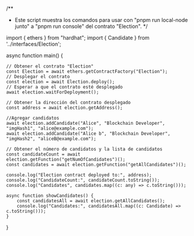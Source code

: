 /**
 * Este script muestra los comandos para usar con "pnpm run local-node junto" a  "pnpm run console" del contrato "Election".
 */

import { ethers } from "hardhat";
import { Candidate } from '../interfaces/Election';

async function main() {

    // Obtener el contrato "Election"
    const Election = await ethers.getContractFactory("Election");
    // Desplegar el contrato
    const election = await Election.deploy();
    // Esperar a que el contrato esté desplegado
    await election.waitForDeployment();

    // Obtener la dirección del contrato desplegado
    const address = await election.getAddress();

    //Agregar candidatos
    await election.addCandidate("Alice", "Blockchain Developer", "imgHash1", "alice@example.com");
    await election.addCandidate("Alice b", "Blockchain Developer", "imgHash2", "aliceB@example.com");

    // Obtener el número de candidatos y la lista de candidatos
    const candidateCount = await election.getFunction("getNumOfCandidates")();
    const candidates = await election.getFunction("getAllCandidates")();

    console.log("Election contract deployed to:", address);
    console.log("CandidateCount:", candidateCount.toString());
    console.log("Candidates", candidates.map((c: any) => c.toString()));

    async function showCandidates() {
        const candidatesAll = await election.getAllCandidates();
        console.log("Candidates:", candidatesAll.map((c: Candidate) => c.toString()));
    }

}



